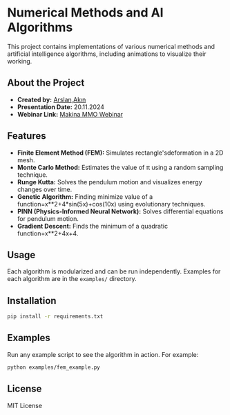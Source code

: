 # Numerical Methods and AI Algorithms

This project contains implementations of various numerical methods and artificial intelligence algorithms, including animations to visualize their working.

## About the Project
- **Created by:** [Arslan,Akın](https://www.linkedin.com/in/arslanakin/)
- **Presentation Date:** 20.11.2024
- **Webinar Link:** [Makina MMO Webinar](https://makina.mmo.org.tr/Egitim/13655)

## Features
- **Finite Element Method (FEM):** Simulates rectangle'sdeformation in a 2D mesh.
- **Monte Carlo Method:** Estimates the value of π using a random sampling technique.
- **Runge Kutta:** Solves the pendulum motion and visualizes energy changes over time.
- **Genetic Algorithm:** Finding minimize value of a function=x**2+4*sin(5x)+cos(10x) using evolutionary techniques.
- **PINN (Physics-Informed Neural Network):** Solves differential equations for pendulum motion.
- **Gradient Descent:** Finds the minimum of a quadratic function=x**2+4x+4.

## Usage
Each algorithm is modularized and can be run independently. Examples for each algorithm are in the `examples/` directory.

## Installation
```bash
pip install -r requirements.txt
```

## Examples
Run any example script to see the algorithm in action. For example:
```bash
python examples/fem_example.py
```

## License
MIT License
